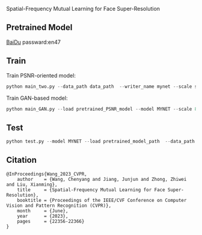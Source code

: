 Spatial-Frequency Mutual Learning for Face Super-Resolution


## Pretrained Model
 [BaiDu]( https://pan.baidu.com/s/123BQyzubi4C5eDVA87ucDw) passward:en47
## Train 
Train PSNR-oriented model:
```Python
python main_two.py --data_path data_path  --writer_name mynet --scale scale --model MYNET
```
Train GAN-based model:
```Python
python main_GAN.py --load pretrained_PSNR_model --model MYNET --scale 8 --data_path data_path  --writer_name mynetgan
```
## Test
```Python
python test.py --model MYNET --load pretrained_model_path  --data_path data_path --save_name name
```
## Citation 
```
@InProceedings{Wang_2023_CVPR,
    author    = {Wang, Chenyang and Jiang, Junjun and Zhong, Zhiwei and Liu, Xianming},
    title     = {Spatial-Frequency Mutual Learning for Face Super-Resolution},
    booktitle = {Proceedings of the IEEE/CVF Conference on Computer Vision and Pattern Recognition (CVPR)},
    month     = {June},
    year      = {2023},
    pages     = {22356-22366}
}
```
